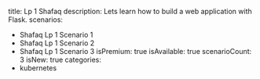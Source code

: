 title: Lp 1 Shafaq
description: Lets learn how to build a web application with Flask.
scenarios: 
  - Shafaq Lp 1 Scenario 1
  - Shafaq Lp 1 Scenario 2
  - Shafaq Lp 1 Scenario 3
isPremium: true
isAvailable: true
scenarioCount: 3
isNew: true
categories: 
  - kubernetes